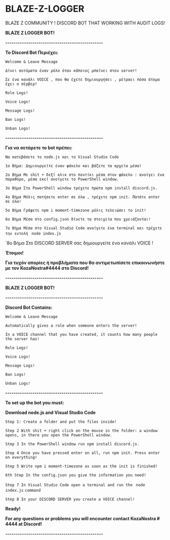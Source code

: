 # BLAZE-Z-LOGGER
BLAZE Z COMMUNITY ! DISCORD BOT THAT WORKING WITH AUDIT LOGS! 


**BLAZE Z LOGGER BOT!**

**-----------------------------------------------**

**Το Discord Bot  Περιέχει:**

`Welcome & Leave Message`

`Δίνει αυτόματα έναν ρόλο όταν κάποιος μπαίνει στον server!`

`Σε ένα κανάλι VOICE , που θα έχετε δημιουργήσει , μέτραει πόσα άτομα έχει ο σέρβερ!`

`Role Logs!`

`Voice Logs!`

`Message Logs!`

`Ban Logs!`

`Unban Logs!`

**-----------------------------------------------**

**Για να σετάρετε το bot πρέπει:**

`Να κατεβάσετε το node.js και το Visual Studio Code`

`1o Βήμα: Δημιουργείτε έναν φάκελο και βάζετε τα αρχεία μέσα!`

`2ο Βήμα Με shit + δεξί κλικ στο ποντίκι μέσα στον φάκελο : ανοίγει ένα παραθύρο, μέσα εκεί ανοίγετε το PowerShell window.`

`3o Βήμα Στο PowerShell window τρέχετε πρώτα npm install discord.js.`

`4ο Βήμα Μόλις πατήσετε enter σε όλα , τρέχετε npm init. Πατάτε enter σε όλα!`

`5ο Βήμα Γράφετε npm i moment-timezone μόλις τελειώσει το init!`

`6o Βήμα Μέσα στο config.json δίνετε τα στοιχεία που χρειάζονται!`

`7ο Βήμα Μέσα στο Visual Studio Code ανοίγετε ένα terminal και τρέχετε την εντολή ` `node index.js`

`8ο Βήμα Στο DISCORD SERVER σας δημιουργείτε ένα κανάλι VOICE !

**Έτοιμοι!**

**Για τυχόν απορίες ή προβλήματα που θα αντιμετωπίσετε επικοινωνήστε με τον KozaNostra#4444 στο Discord!**

**-----------------------------------------------**

**BLAZE Z LOGGER BOT!**

**-----------------------------------------------**

**Discord Bot Contains:**

`Welcome & Leave Message`

`Automatically gives a role when someone enters the server!`

`In a VOICE channel that you have created, it counts how many people the server has!`

`Role Logs!`

`Voice Logs!`

`Message Logs!`

`Ban Logs!`

`Unban Logs!`

**-----------------------------------------------**

**To set up the bot you must:**

**__Download node.js and Visual Studio Code__**

`Step 1: Create a folder and put the files inside!`

`Step 2 With shit + right click on the mouse in the folder: a window opens, in there you open the PowerShell window.`

`Step 3 In the PowerShell window run npm install discord.js.`

`Step 4 Once you have pressed enter on all, run npm init. Press enter on everything!`

`Step 5 Write npm i moment-timezone as soon as the init is finished!`

`6th Step In the config.json you give the information you need!`

`Step 7 In Visual Studio Code open a terminal and run the ` `node index.js` `command`

`Step 8 In your DISCORD SERVER you create a VOICE channel!`

**Ready!**

**For any questions or problems you will encounter contact KozaNostra # 4444 at Discord!**

**-----------------------------------------------** 

